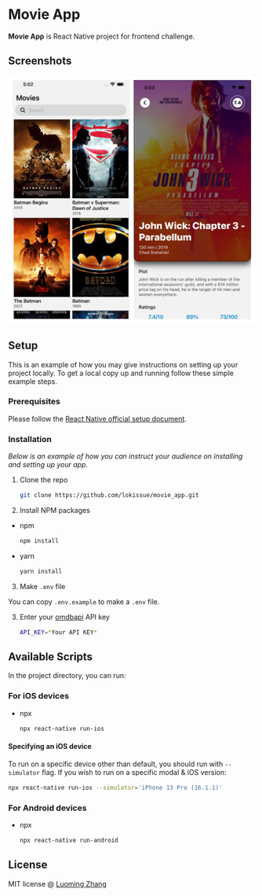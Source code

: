 # Movie App
**Movie App** is React Native project for frontend challenge. 

## Screenshots

![Movie App preview](https://github.com/lokissue/movie_app/blob/master/asset/preview.png?raw=true)

## Setup
This is an example of how you may give instructions on setting up your project locally.
To get a local copy up and running follow these simple example steps.

### Prerequisites
Please follow the [React Native official setup document](https://reactnative.dev/docs/environment-setup).

### Installation
_Below is an example of how you can instruct your audience on installing and setting up your app._

1. Clone the repo
   ```sh
   git clone https://github.com/lokissue/movie_app.git
   ```
2. Install NPM packages
* npm
   ```sh
   npm install
   ```

* yarn
   ```sh
   yarn install
   ```
3. Make `.env` file

You can copy `.env.example` to make a `.env` file.

3. Enter your [omdbapi](http://www.omdbapi.com/) API key
   ```sh
   API_KEY=*Your API KEY*
   ```


## Available Scripts

In the project directory, you can run:

### For iOS devices
* npx
   ```sh
   npx react-native run-ios
   ```

#### Specifying an iOS device

To run on a specific device other than default, you should run with `--simulator` flag.
If you wish to run on a specific modal & iOS version:
   ```sh
   npx react-native run-ios --simulator='iPhone 13 Pro (16.1.1)'
   ```

### For Android devices
* npx
   ```sh
   npx react-native run-android
   ```

## License

MIT license @ [Luoming Zhang]([author.com](https://github.com/lokissue))